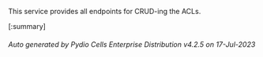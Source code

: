 






This service provides all endpoints for CRUD-ing the ACLs.

[:summary]

###### Auto generated by Pydio Cells Enterprise Distribution v4.2.5 on 17-Jul-2023
